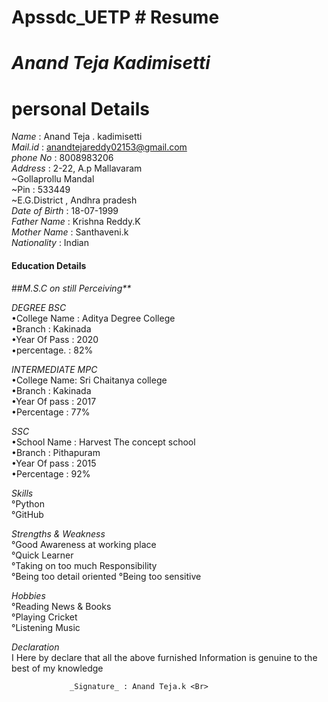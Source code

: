 # Apssdc_UETP # Resume
 # _Anand Teja Kadimisetti_
 # personal Details
 _Name_    : Anand Teja . kadimisetti <Br>
 _Mail.id_ : anandtejareddy02153@gmail.com <Br>
 _phone No_ : 8008983206 <Br>
 _Address_ : 2-22, A.p Mallavaram <Br>
                   ~Gollaprollu Mandal <Br>
                   ~Pin : 533449 <Br>
            ~E.G.District , Andhra pradesh <Br>
_Date of Birth_ : 18-07-1999 <Br>
_Father Name_ : Krishna Reddy.K <Br>
_Mother Name_ : Santhaveni.k <Br>
_Nationality_ : Indian <Br>
  #### Education Details
 ##_M.S.C on still Perceiving**_ <Br>

_DEGREE_ _BSC_ <Br>
  •College Name : Aditya Degree College <Br>
  •Branch       : Kakinada <Br>
  •Year Of Pass : 2020 <Br>
  •percentage.  : 82%
  
_INTERMEDIATE_ _MPC_<Br>
 •College Name: Sri Chaitanya college <Br>
 •Branch       : Kakinada <Br>
 •Year Of pass : 2017 <Br>
 •Percentage   : 77% 

_SSC_ <Br>
•School Name : Harvest The concept school <Br>
•Branch : Pithapuram <Br>
•Year Of pass : 2015 <Br>
•Percentage : 92%

_Skills_ <Br>
°Python <Br>
°GitHub <Br>

_Strengths & Weakness_ <Br>
°Good Awareness at working place <Br>
°Quick Learner <Br>
°Taking on too much Responsibility <Br>
°Being too detail oriented
°Being too sensitive

_Hobbies_ <Br>
°Reading News & Books <Br>
°Playing Cricket <Br>
°Listening Music <Br>

_Declaration_ <Br>
 I Here by declare that all the above furnished
Information is genuine to the best of my knowledge 




                 _Signature_ : Anand Teja.k <Br>
















 
 
  
 
             
             
          
